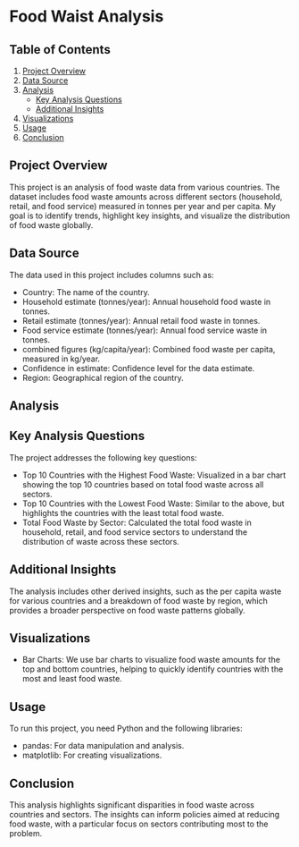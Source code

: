 # Food Waist Analysis
## Table of Contents
1. [Project Overview](#project-overview)
2. [Data Source](#data-source)
3. [Analysis](#analysis)
   - [Key Analysis Questions](#key-analysis-questions)
   - [Additional Insights](#additional-insights)
4. [Visualizations](#visualizations)
6. [Usage](#usage)
7. [Conclusion](#conclusion)
## Project Overview 
This project is an analysis of food waste data from various countries. The dataset includes food waste amounts across different sectors (household, retail, and food service) measured in tonnes per year and per capita. My goal is to identify trends, highlight key insights, and visualize the distribution of food waste globally.
## Data Source
The data used in this project includes columns such as:
- Country: The name of the country.
- Household estimate (tonnes/year): Annual household food waste in tonnes.
- Retail estimate (tonnes/year): Annual retail food waste in tonnes.
- Food service estimate (tonnes/year): Annual food service waste in tonnes.
- combined figures (kg/capita/year): Combined food waste per capita, measured in kg/year.
- Confidence in estimate: Confidence level for the data estimate.
- Region: Geographical region of the country.
## Analysis
## Key Analysis Questions
The project addresses the following key questions:
- Top 10 Countries with the Highest Food Waste:
  Visualized in a bar chart showing the top 10 countries based on total food waste across all sectors.
- Top 10 Countries with the Lowest Food Waste:
  Similar to the above, but highlights the countries with the least total food waste.
- Total Food Waste by Sector:
  Calculated the total food waste in household, retail, and food service sectors to understand the distribution of waste across these sectors.
## Additional Insights
The analysis includes other derived insights, such as the per capita waste for various countries and a breakdown of food waste by region, which provides a broader perspective on food waste patterns globally.
## Visualizations
- Bar Charts:
   We use bar charts to visualize food waste amounts for the top and bottom countries, helping to quickly identify countries with the most      and least food waste.
## Usage
To run this project, you need Python and the following libraries:
- pandas: For data manipulation and analysis.
- matplotlib: For creating visualizations.
## Conclusion
This analysis highlights significant disparities in food waste across countries and sectors. The insights can inform policies aimed at reducing food waste, with a particular focus on sectors contributing most to the problem.
